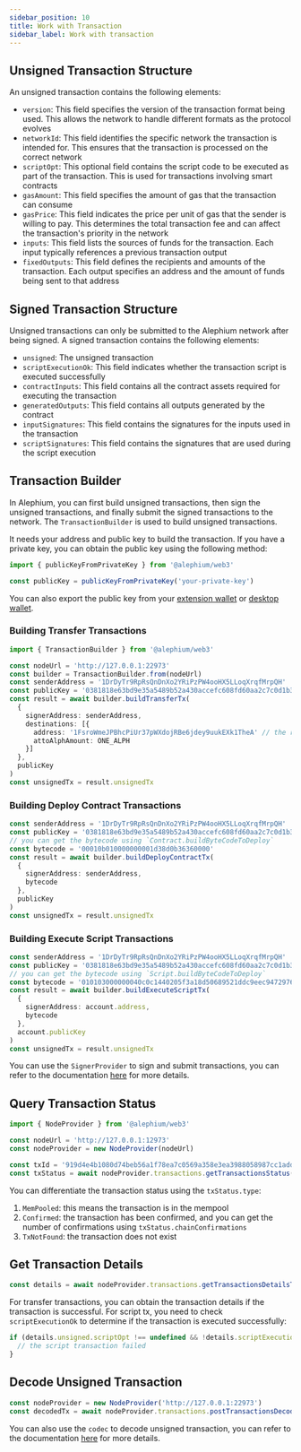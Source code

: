 ```yaml
---
sidebar_position: 10
title: Work with Transaction
sidebar_label: Work with transaction
---
```


## Unsigned Transaction Structure

An unsigned transaction contains the following elements:

* `version`: This field specifies the version of the transaction format being used. This allows the network to handle different formats as the protocol evolves
* `networkId`: This field identifies the specific network the transaction is intended for. This ensures that the transaction is processed on the correct network
* `scriptOpt`: This optional field contains the script code to be executed as part of the transaction. This is used for transactions involving smart contracts
* `gasAmount`: This field specifies the amount of gas that the transaction can consume
* `gasPrice`: This field indicates the price per unit of gas that the sender is willing to pay. This determines the total transaction fee and can affect the transaction's priority in the network
* `inputs`: This field lists the sources of funds for the transaction. Each input typically references a previous transaction output
* `fixedOutputs`: This field defines the recipients and amounts of the transaction. Each output specifies an address and the amount of funds being sent to that address

## Signed Transaction Structure

Unsigned transactions can only be submitted to the Alephium network after being signed. A signed transaction contains the following elements:

* `unsigned`: The unsigned transaction
* `scriptExecutionOk`: This field indicates whether the transaction script is executed successfully
* `contractInputs`: This field contains all the contract assets required for executing the transaction
* `generatedOutputs`: This field contains all outputs generated by the contract
* `inputSignatures`: This field contains the signatures for the inputs used in the transaction
* `scriptSignatures`: This field contains the signatures that are used during the script execution

## Transaction Builder

In Alephium, you can first build unsigned transactions, then sign the unsigned transactions, and finally submit the signed transactions to the network. The `TransactionBuilder` is used to build unsigned transactions.

It needs your address and public key to build the transaction. If you have a private key, you can obtain the public key using the following method:

```typescript
import { publicKeyFromPrivateKey } from '@alephium/web3'

const publicKey = publicKeyFromPrivateKey('your-private-key')
```

You can also export the public key from your [extension wallet](/wallet/extension-wallet/getting-started#edit-account) or [desktop wallet](/wallet/desktop-wallet/getting-started.md#5-export-public-key-and-private-key).

### Building Transfer Transactions

```typescript
import { TransactionBuilder } from '@alephium/web3'

const nodeUrl = 'http://127.0.0.1:22973'
const builder = TransactionBuilder.from(nodeUrl)
const senderAddress = '1DrDyTr9RpRsQnDnXo2YRiPzPW4ooHX5LLoqXrqfMrpQH'
const publicKey = '0381818e63bd9e35a5489b52a430accefc608fd60aa2c7c0d1b393b5239aedf6b0'
const result = await builder.buildTransferTx(
  {
    signerAddress: senderAddress,
    destinations: [{
      address: '1FsroWmeJPBhcPiUr37pWXdojRBe6jdey9uukEXk1TheA' // the receiver address
      attoAlphAmount: ONE_ALPH
    }]
  },
  publicKey
)
const unsignedTx = result.unsignedTx
```

### Building Deploy Contract Transactions

```typescript
const senderAddress = '1DrDyTr9RpRsQnDnXo2YRiPzPW4ooHX5LLoqXrqfMrpQH'
const publicKey = '0381818e63bd9e35a5489b52a430accefc608fd60aa2c7c0d1b393b5239aedf6b0'
// you can get the bytecode using `Contract.buildByteCodeToDeploy`
const bytecode = '00010b010000000001d38d0b36360000'
const result = await builder.buildDeployContractTx(
  {
    signerAddress: senderAddress,
    bytecode
  },
  publicKey
)
const unsignedTx = result.unsignedTx
```

### Building Execute Script Transactions

```typescript
const senderAddress = '1DrDyTr9RpRsQnDnXo2YRiPzPW4ooHX5LLoqXrqfMrpQH'
const publicKey = '0381818e63bd9e35a5489b52a430accefc608fd60aa2c7c0d1b393b5239aedf6b0'
// you can get the bytecode using `Script.buildByteCodeToDeploy`
const bytecode = '010103000000040c0c1440205f3a18d50689521ddc9eec9472976c5495301169ae2d21af662e0836fb87f6ff0100'
const result = await builder.buildExecuteScriptTx(
  {
    signerAddress: account.address,
    bytecode
  },
  account.publicKey
)
const unsignedTx = result.unsignedTx
```

You can use the `SignerProvider` to sign and submit transactions, you can refer to the documentation [here](./signer-provider.md#usage-of-signerprovider) for more details.

## Query Transaction Status

```typescript
import { NodeProvider } from '@alephium/web3'

const nodeUrl = 'http://127.0.0.1:12973'
const nodeProvider = new NodeProvider(nodeUrl)

const txId = '919d4e4b1080d74beb56a1f78ea7c0569a358e3ea3988058987cc1addf4b93cc'
const txStatus = await nodeProvider.transactions.getTransactionsStatus({ txId })
```

You can differentiate the transaction status using the `txStatus.type`:

1. `MemPooled`: this means the transaction is in the mempool
2. `Confirmed`: the transaction has been confirmed, and you can get the number of confirmations using `txStatus.chainConfirmations`
3. `TxNotFound`: the transaction does not exist

## Get Transaction Details

```typescript
const details = await nodeProvider.transactions.getTransactionsDetailsTxid(txId)
```

For transfer transactions, you can obtain the transaction details if the transaction is successful. For script tx, you need to check `scriptExecutionOk` to determine if the transaction is executed successfully:

```typescript
if (details.unsigned.scriptOpt !== undefined && !details.scriptExecutionOk) {
  // the script transaction failed
}
```

## Decode Unsigned Transaction

```typescript
const nodeProvider = new NodeProvider('http://127.0.0.1:22973')
const decodedTx = await nodeProvider.transactions.postTransactionsDecodeUnsignedTx({ unsignedTx })
```

You can also use the `codec` to decode unsigned transaction, you can refer to the documentation [here](./codec.md) for more details.
